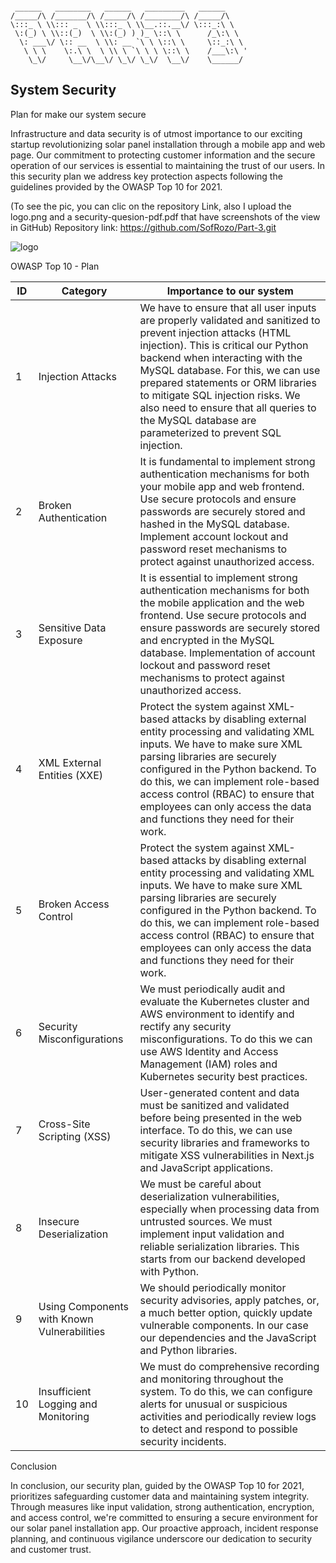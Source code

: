 ```

 ______   ________   ______   _________   ______
/_____/\ /_______/\ /_____/\ /________/\ /_____/\
\:::_ \ \\::: _  \ \\:::_ \ \\__.::.__\/ \:::_:\ \
 \:(_) \ \\::(_)  \ \\:(_) ) )_ \::\ \      /_\:\ \
  \: ___\/ \:: __  \ \\: __ `\ \ \::\ \     \::_:\ \
   \ \ \    \:.\ \  \ \\ \ `\ \ \ \::\ \    /___\:\ '
    \_\/     \__\/\__\/ \_\/ \_\/  \__\/    \______/

```


## System Security

Plan for make our system secure

Infrastructure and data security is of utmost importance to our exciting startup revolutionizing solar panel installation through a mobile app and web page. Our commitment to protecting customer information and the secure operation of our services is essential to maintaining the trust of our users. In this security plan we address key protection aspects following the guidelines provided by the OWASP Top 10 for 2021.

(To see the pic, you can clic on the repository Link, also I upload the logo.png and a security-quesion-pdf.pdf that have screenshots of the view in GitHub)
Repository link: https://github.com/SofRozo/Part-3.git


![logo](https://github.com/SofRozo/Part-3/assets/111070857/04b5cafc-d9fd-4e91-9234-57d80062a339)


OWASP Top 10 - Plan

| ID | Category | Importance to our system |
|--------------|--------------|--------------|
| 1   | Injection Attacks    | We have to ensure that all user inputs are properly validated and sanitized to prevent injection attacks (HTML injection). This is critical our Python backend when interacting with the MySQL database. For this, we can use prepared statements or ORM libraries to mitigate SQL injection risks. We also need to ensure that all queries to the MySQL database are parameterized to prevent SQL injection. |
| 2   | Broken Authentication   | It is fundamental to implement strong authentication mechanisms for both your mobile app and web frontend. Use secure protocols and ensure passwords are securely stored and hashed in the MySQL database. Implement account lockout and password reset mechanisms to protect against unauthorized access.   |
| 3  | Sensitive Data Exposure  |It is essential to implement strong authentication mechanisms for both the mobile application and the web frontend. Use secure protocols and ensure passwords are securely stored and encrypted in the MySQL database. Implementation of account lockout and password reset mechanisms to protect against unauthorized access.|
| 4  | XML External Entities (XXE)  |Protect the system against XML-based attacks by disabling external entity processing and validating XML inputs. We have to make sure XML parsing libraries are securely configured in the Python backend. To do this, we can implement role-based access control (RBAC) to ensure that employees can only access the data and functions they need for their work.|
| 5  | Broken Access Control  |Protect the system against XML-based attacks by disabling external entity processing and validating XML inputs. We have to make sure XML parsing libraries are securely configured in the Python backend. To do this, we can implement role-based access control (RBAC) to ensure that employees can only access the data and functions they need for their work.|
| 6  | Security Misconfigurations  | We must periodically audit and evaluate the Kubernetes cluster and AWS environment to identify and rectify any security misconfigurations. To do this we can use AWS Identity and Access Management (IAM) roles and Kubernetes security best practices.|
| 7  | Cross-Site Scripting (XSS)  | User-generated content and data must be sanitized and validated before being presented in the web interface. To do this, we can use security libraries and frameworks to mitigate XSS vulnerabilities in Next.js and JavaScript applications.|
| 8  | Insecure Deserialization  | We must be careful about deserialization vulnerabilities, especially when processing data from untrusted sources. We must implement input validation and reliable serialization libraries. This starts from our backend developed with Python. |
| 9  | Using Components with Known Vulnerabilities | We should periodically monitor security advisories, apply patches, or, a much better option, quickly update vulnerable components. In our case our dependencies and the JavaScript and Python libraries. |
| 10  | Insufficient Logging and Monitoring |We must do comprehensive recording and monitoring throughout the system. To do this, we can configure alerts for unusual or suspicious activities and periodically review logs to detect and respond to possible security incidents. |


Conclusion

In conclusion, our security plan, guided by the OWASP Top 10 for 2021, prioritizes safeguarding customer data and maintaining system integrity. Through measures like input validation, strong authentication, encryption, and access control, we're committed to ensuring a secure environment for our solar panel installation app. Our proactive approach, incident response planning, and continuous vigilance underscore our dedication to security and customer trust.
